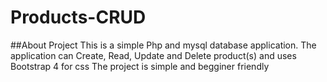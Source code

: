 # Products-CRUD

##About Project
This is a simple Php and mysql database application. The application can Create, Read, Update and Delete product(s) and uses Bootstrap 4 for css
The project is simple and begginer friendly 
